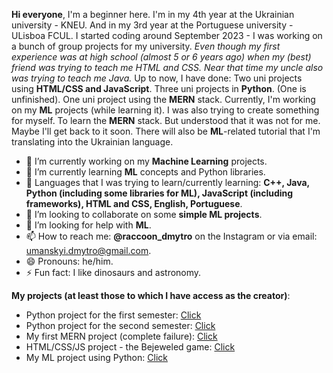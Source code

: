 **Hi everyone**, I'm a beginner here. 
I'm in my 4th year at the Ukrainian university - KNEU. And in my 3rd year at the Portuguese university - ULisboa FCUL. 
I started coding around September 2023 - I was working on a bunch of group projects for my university.
*Even though my first experience was at high school (almost 5 or 6 years ago) when my (best) friend was trying to teach me HTML and CSS. Near that time my uncle also was trying to teach me Java.*
Up to now, I have done:
Two uni projects using **HTML/CSS and JavaScript**. 
Three uni projects in **Python**. (One is unfinished).
One uni project using the **MERN** stack.
Currently, I'm working on my **ML** projects (while learning it).
I was also trying to create something for myself. To learn the **MERN** stack. But understood that it was not for me. Maybe I'll get back to it soon.
There will also be **ML**-related tutorial that I'm translating into the Ukrainian language.

- 🔭 I’m currently working on my **Machine Learning** projects.
- 🌱 I’m currently learning **ML** concepts and Python libraries.
- 🌱 Languages that I was trying to learn/currently learning: **C++, Java, Python (including some libraries for ML), JavaScript (including frameworks), HTML and CSS, English, Portuguese**. 
- 👯 I’m looking to collaborate on some **simple ML projects**.
- 🤔 I’m looking for help with **ML**.
- 📫 How to reach me: **@raccoon_dmytro** on the Instagram or via email: umanskyi.dmytro@gmail.com.
- 😄 Pronouns: he/him.
- ⚡ Fun fact: I like dinosaurs and astronomy.

**My projects (at least those to which I have access as the creator)**:
- Python project for the first semester: [Click](https://github.com/dmuman/Programming-1-project)
- Python project for the second semester: [Click](https://github.com/dmuman/Programming-2-project)
- My first MERN project (complete failure): [Click](https://github.com/dmuman/My-first-MERN-project)
- HTML/CSS/JS project - the Bejeweled game: [Click](https://github.com/dmuman/ITW-bejeweled-game)
- My ML project using Python: [Click](https://github.com/dmuman/My-first-ML-project)
